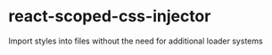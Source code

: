 # react-scoped-css-injector

Import styles into files without the need for additional loader systems
